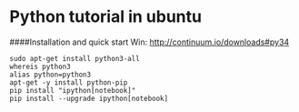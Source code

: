 Python tutorial in ubuntu
==========
####Installation and quick start
Win: http://continuum.io/downloads#py34

```
sudo apt-get install python3-all
whereis python3
alias python=python3
apt-get -y install python-pip
pip install "ipython[notebook]"
pip install --upgrade ipython[notebook]

```

